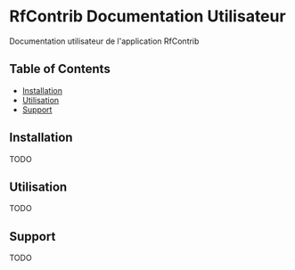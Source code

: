 # RfContrib Documentation Utilisateur

Documentation utilisateur de l'application RfContrib

## Table of Contents

- [Installation](#installation)
- [Utilisation](#usage)
- [Support](#support)


## Installation

TODO

## Utilisation

TODO

## Support

TODO

